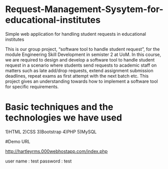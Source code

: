# Request-Management-Sysytem-for-educational-institutes
Simple web application for handling student requests in educational institutes


This is our group project, “software tool to handle student request”, for the module Engineering Skill Development in semister 2 at UoM. In this course, we are required to design and develop a software tool to handle student request in a scenario where students send requests to academic staff on matters such as late add/drop requests, extend assignment submission deadlines, repeat exams as first attempt with the next batch etc. This project gives an understanding towards how to implement a software tool for specific requirements. 

# Basic techniques and the technologies we have used

1)HTML
2)CSS
3)Bootstrap
4)PHP
5)MySQL

#Demo URL

http://hartleyrms.000webhostapp.com/index.php

user name : test
password : test


